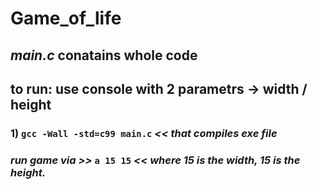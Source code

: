 # Game_of_life
## *main.c* conatains whole code

## to run: use console with 2 parametrs -> width / height


### 1) ```gcc -Wall -std=c99 main.c```    *<< that compiles exe file*
### *run game via   >>*   ```a 15 15```   _<< where 15 is the width, 15 is the height._

